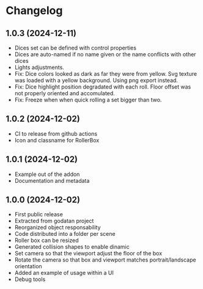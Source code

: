 # Changelog

## 1.0.3 (2024-12-11)

- Dices set can be defined with control properties
- Dices are auto-named if no name given or the name conflicts with other dices
- Lights adjustments.
- Fix: Dice colors looked as dark as far they were from yellow.
  Svg texture was loaded with a yellow background. Using png export instead.
- Fix: Dice highlight position degradated with each roll.
  Floor offset was not properly oriented and accomulated.
- Fix: Freeze when when quick rolling a set bigger than two.

## 1.0.2 (2024-12-02)

- CI to release from github actions
- Icon and classname for RollerBox

## 1.0.1 (2024-12-02)

- Example out of the addon
- Documentation and metadata

## 1.0.0 (2024-12-02)

- First public release
- Extracted from godatan project
- Reorganized object responsability
- Code distributed into a folder per scene
- Roller box can be resized
- Generated collision shapes to enable dinamic
- Set camera so that the viewport adjust the floor of the box
- Rotate the camera so that box and viewport matches portrait/landscape orientation
- Added an example of usage within a UI
- Debug tools



